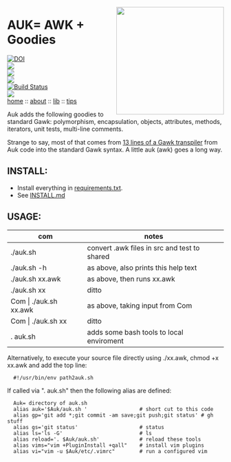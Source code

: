 <!--- src="https://raw.githubusercontent.com/timm/auk/master/etc/img/littleauk.png" --->

<img align=right width=250
src="https://cdn.pixabay.com/photo/2017/09/01/13/22/waking-up-2704249_960_720.png">

# AUK= AWK + Goodies

[![DOI](https://zenodo.org/badge/318809834.svg)](https://zenodo.org/badge/latestdoi/318809834)  
![](https://img.shields.io/badge/platform-osx%20,%20linux-orange)    
![](https://img.shields.io/badge/language-gawk,bash-blue)  
![](https://img.shields.io/badge/purpose-ai%20,%20se-blueviolet)  
[![Build Status](https://travis-ci.com/timm/keys.svg?branch=main)](https://travis-ci.com/timm/keys)   
![](https://img.shields.io/badge/license-mit-lightgrey)  
[home](http://menzies.us/auk)  ::
[about](http://menzies.us/keys/about.html) ::
[lib](http://menzies.us/keys/lib.html) ::
[tips](http://menzies.us/keys/tips.html) 



Auk adds  the following goodies to standard Gawk:
         polymorphism, encapsulation, objects, 
attributes, methods, iterators, unit tests, multi-line comments.


Strange to say, most of that comes from 
[13 lines of a Gawk transpiler](https://github.com/timm/auk/blob/master/auk.awk#L13-L26)
from Auk code into the standard Gawk syntax.
A little auk (awk) goes a long  way.

## INSTALL:

- Install everything in [requirements.txt](requirements.txt).
- See [INSTALL.md](INSTALL.md)

 

## USAGE:

|com|notes|
|---|-----|
|  ./auk.sh              | convert .awk files in src and test to shared|
|  ./auk.sh -h           | as above, also prints this help text|
|  ./auk.sh xx.awk       | as above, then runs xx.awk|
|  ./auk.sh xx           | ditto|
|  Com \| ./auk.sh xx.awk | as above, taking input from Com|
|  Com \| ./auk.sh xx     | ditto|
|  . auk.sh               |adds some bash tools to local enviroment|

Alternatively, to execute your source file directly using ./xx.awk,
chmod +x xx.awk and add the top line:

      #!/usr/bin/env path2auk.sh

If called via ". auk.sh" then the following alias are defined:

```
  Auk= directory of auk.sh
  alias auk='$Auk/auk.sh '                 # short cut to this code
  alias gp='git add *;git commit -am save;git push;git status' # gh stuff
  alias gs='git status'                    # status 
  alias ls='ls -G'                         # ls
  alias reload='. $Auk/auk.sh'             # reload these tools
  alias vims="vim +PluginInstall +qall"    # install vim plugins 
  alias vi="vim -u $Auk/etc/.vimrc"        # run a configured vim
```  

